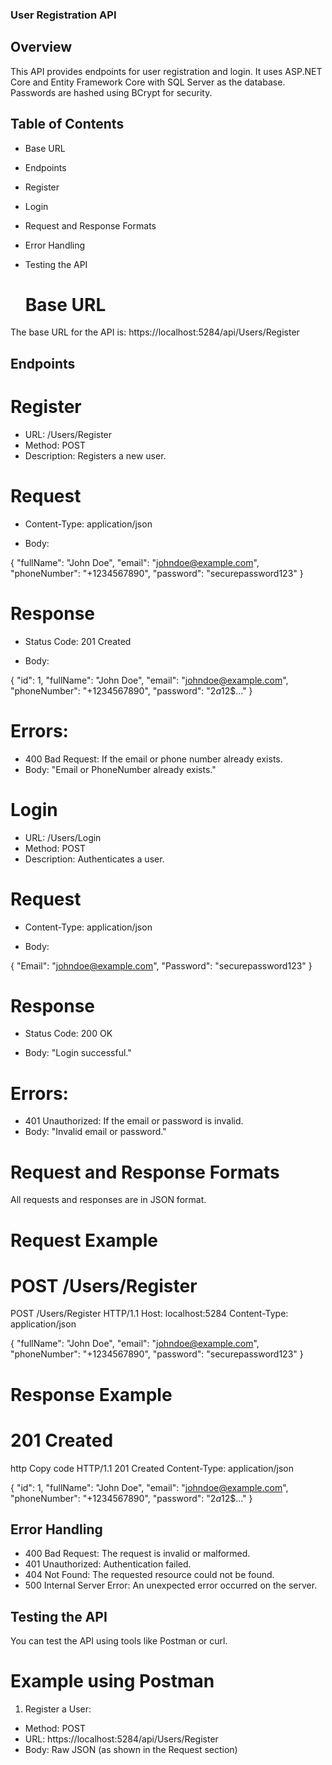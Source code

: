 ### User Registration API

## Overview

This API provides endpoints for user registration and login. It uses ASP.NET Core and Entity Framework Core with SQL Server as the database. Passwords are hashed using BCrypt for security.

## Table of Contents
- Base URL
- Endpoints
- Register
- Login
- Request and Response Formats
- Error Handling
- Testing the API

  # Base URL
The base URL for the API is:
https://localhost:5284/api/Users/Register

## Endpoints
# Register
- URL: /Users/Register
- Method: POST
- Description: Registers a new user.

# Request
- Content-Type: application/json

- Body:

{
  "fullName": "John Doe",
  "email": "johndoe@example.com",
  "phoneNumber": "+1234567890",
  "password": "securepassword123"
}

# Response
- Status Code: 201 Created

- Body:

{
  "id": 1,
  "fullName": "John Doe",
  "email": "johndoe@example.com",
  "phoneNumber": "+1234567890",
  "password": "$2a$12$..."
}

# Errors:

- 400 Bad Request: If the email or phone number already exists.
- Body: "Email or PhoneNumber already exists."

# Login

- URL: /Users/Login
- Method: POST
- Description: Authenticates a user.

# Request

- Content-Type: application/json

- Body:

{
  "Email": "johndoe@example.com",
  "Password": "securepassword123"
}

# Response
- Status Code: 200 OK

- Body: "Login successful."

# Errors:

- 401 Unauthorized: If the email or password is invalid.
- Body: "Invalid email or password."

# Request and Response Formats
All requests and responses are in JSON format.

# Request Example
# POST /Users/Register

POST /Users/Register HTTP/1.1
Host: localhost:5284
Content-Type: application/json

{
    "fullName": "John Doe",
    "email": "johndoe@example.com",
    "phoneNumber": "+1234567890",
    "password": "securepassword123"
}

# Response Example
# 201 Created

http
Copy code
HTTP/1.1 201 Created
Content-Type: application/json

{
    "id": 1,
    "fullName": "John Doe",
    "email": "johndoe@example.com",
    "phoneNumber": "+1234567890",
    "password": "$2a$12$..."
}


## Error Handling

- 400 Bad Request: The request is invalid or malformed.
- 401 Unauthorized: Authentication failed.
- 404 Not Found: The requested resource could not be found.
- 500 Internal Server Error: An unexpected error occurred on the server.

## Testing the API
You can test the API using tools like Postman or curl.

# Example using Postman
1. Register a User:

- Method: POST
- URL: https://localhost:5284/api/Users/Register
- Body: Raw JSON (as shown in the Request section)

